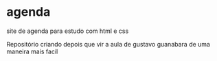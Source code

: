 # agenda
 site de agenda para estudo com html e css

 Repositório criando depois que vir a aula de gustavo guanabara
 de uma maneira mais facil
